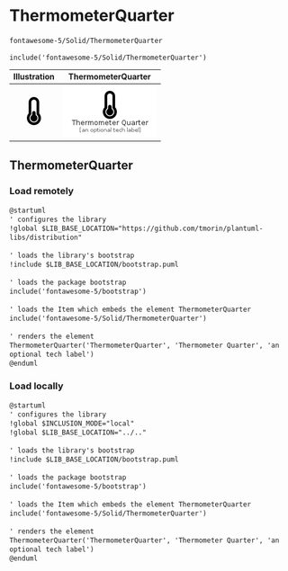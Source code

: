 # ThermometerQuarter


```text
fontawesome-5/Solid/ThermometerQuarter
```

```text
include('fontawesome-5/Solid/ThermometerQuarter')
```



| Illustration | ThermometerQuarter |
| :---: | :---: |
| ![illustration for Illustration](../../fontawesome-5/Solid/ThermometerQuarter.png) | ![illustration for ThermometerQuarter](../../fontawesome-5/Solid/ThermometerQuarter.Local.png) |




## ThermometerQuarter

### Load remotely
```plantuml
@startuml
' configures the library
!global $LIB_BASE_LOCATION="https://github.com/tmorin/plantuml-libs/distribution"

' loads the library's bootstrap
!include $LIB_BASE_LOCATION/bootstrap.puml

' loads the package bootstrap
include('fontawesome-5/bootstrap')

' loads the Item which embeds the element ThermometerQuarter
include('fontawesome-5/Solid/ThermometerQuarter')

' renders the element
ThermometerQuarter('ThermometerQuarter', 'Thermometer Quarter', 'an optional tech label')
@enduml
```

### Load locally
```plantuml
@startuml
' configures the library
!global $INCLUSION_MODE="local"
!global $LIB_BASE_LOCATION="../.."

' loads the library's bootstrap
!include $LIB_BASE_LOCATION/bootstrap.puml

' loads the package bootstrap
include('fontawesome-5/bootstrap')

' loads the Item which embeds the element ThermometerQuarter
include('fontawesome-5/Solid/ThermometerQuarter')

' renders the element
ThermometerQuarter('ThermometerQuarter', 'Thermometer Quarter', 'an optional tech label')
@enduml
```

